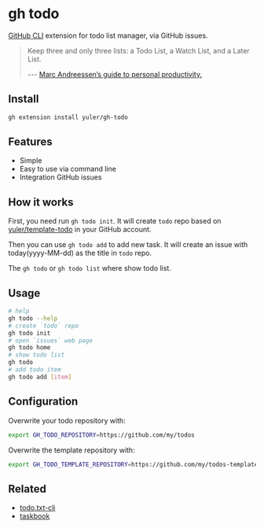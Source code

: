 # gh todo

[GitHub CLI] extension for todo list manager, via GitHub issues.

> Keep three and only three lists: a Todo List, a Watch List, and a Later List.
>
> --- [Marc Andreessen’s guide to personal productivity.
> ](https://pmarchive.com/guide_to_personal_productivity.html)

## Install

```bash
gh extension install yuler/gh-todo
```

## Features

- Simple
- Easy to use via command line
- Integration GitHub issues

## How it works

First, you need run `gh todo init`. It will create `todo` repo based on [yuler/template-todo](https://github.com/yuler/template-todo) in your GitHub account.

Then you can use `gh todo add` to add new task. It will create an issue with today(yyyy-MM-dd) as the title in `todo` repo.

The `gh todo` or `gh todo list` where show todo list.

## Usage

```bash
# help
gh todo --help
# create `todo` repo
gh todo init
# open `issues` web page
gh todo home
# show todo list
gh todo
# add todo item
gh todo add [item]
```

## Configuration

Overwrite your todo repository with:
```bash
export GH_TODO_REPOSITORY=https://github.com/my/todos
```

Overwrite the template repository with:
```bash
export GH_TODO_TEMPLATE_REPOSITORY=https://github.com/my/todos-templates
```

## Related

- [todo.txt-cli]
- [taskbook]

<!-- Links -->

[github cli]: https://github.com/cli/cli
[todo.txt-cli]: https://github.com/todotxt/todo.txt-cli
[taskbook]: https://github.com/klaussinani/taskbook
